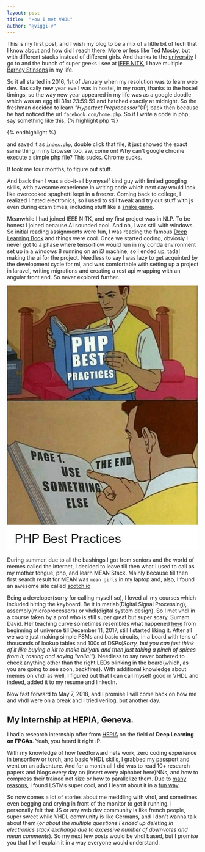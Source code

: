 ```yaml
---
layout: post
title:  "How I met VHDL"
author: "@viggi-v"
---
```


This is my first post, and I wish my blog to be a mix of a little bit of tech that I know about and how did I reach there. More or less like Ted Mosby, but with different stacks instead of different girls. And thanks to the [university](https://nitk.ac.in) I go to and the bunch of super geeks I see at [IEEE NITK](https://ieee-nitk.github.io), I have multiple [Barney Stinsons](https://ieee-nitk.github.io/team.html) in my life.

So it all started in 2016, 1st of January when my resolution was to learn web dev. Basically new year eve I was in hostel, in my room, thanks to the hostel timings, so the way new year appeared in my life was as a google doodle which was an egg till 31st 23:59:59 and hatched exactly at midnight. So the freshman decided to learn _"Hypertext Preprocessor"_(:P) back then because he had noticed the url `facebook.com/home.php`. So if I write a code in php, say something like this,
{% highlight php %}
<?php
	echo "Hello World!";
?>
{% endhighlight %}

and saved it as `index.php`, double click that file, it just showed the exact same thing in my browser too, aw, come on! Why can't google chrome execute a simple php file? This sucks. Chrome sucks.

It took me four months, to figure out stuff.

And back then I was a do-it-all by myself kind guy with limited googling skills, with awesome experience in writing code which next day would look like overcooked spaghetti kept in a freezer. Coming back to college, I realized I hated electronics, so I used to still tweak and try out stuff with js even during exam times, including stuff like a [snake game](https://viggi-v.github.io/sgame/).

Meanwhile I had joined IEEE NITK, and my first project was in NLP. To be honest I joined because AI sounded cool. And oh, I was still with windows. So initial reading assignments were fun, I was reading the famous [Deep Learning Book](http://www.deeplearningbook.org/) and things were cool. Once we started coding, obviosly I never got to a phase where tensorflow would run in my conda environment set up in a windows 8 running on an i3 machine, so I ended up, tada! making the ui for the project. Needless to say I was lazy to get acquinted by the development cycle for ml, and was comfortable with setting up a project in laravel, writing migrations and creating a rest api wrapping with an angular front end. So never explored further.

![php](../assets/2018-07-05-how-I-met-vhdl/php.jpeg)

During summer, due to all the bashings I got from seniors and the world of memes called the internet, I decided to leave till then what I used to call as my mother tongue, php, and learn MEAN Stack. Mainly because till then first search result for MEAN was `mean girls` in my laptop and, also, I found an awesome site called [scotch.io](https://scotch.io)

Being a developer(sorry for calling myself so), I loved all my courses which included hitting the keyboard. Be it in matlab(Digital Signal Processing), assembly(microprocessors) or vhdl(digital system design). So I met vhdl in a course taken by a prof who is still super great but super scary, Sumam David. Her teaching curve sometimes resembles what happened [here](https://charts.bitcoin.com/chart/price) from beginning of universe till December 11, 2017, still I started liking it. After all we were just making simple FSMs and basic circuits, in a board with tens of thousands of lookup tables and 100s of DSPs(_Sorry, but you can just think of it like buying a kit to make biriyani and then just taking a pinch of spices from it, tasting and saying "voila!"_). Needless to say never bothered to check anything other than the right LEDs blinking in the board(which, as you are going to see soon, backfires). With additional knowledge about memes on vhdl as well, I figured out that I can call myself good in VHDL and indeed, added it to my resume and linkedIn.

Now fast forward to May 7, 2018, and I promise I will come back on how me and vhdl were on a break and I tried verilog, but another day.

## My Internship at HEPIA, Geneva.

I had a research internship offer from [HEPIA](http://hepia.hesge.ch/) on the field of **Deep Learning on FPGAs**. Yeah, you heard it right :P.

With my knowledge of how feedforward nets work, zero coding experience in tensorflow or torch, and basic VHDL skills, I grabbed my passport and went on an adventure. And for a month all I did was to read 10+ research papers and blogs every day on (insert every alphabet here)NNs, and how to compress their trained net size or how to parallelize them. Due to [many reasons](https://karpathy.github.io/2015/05/21/rnn-effectiveness/), I found LSTMs super cool, and I learnt about it in a [fun way](https://colah.github.io/posts/2015-08-Understanding-LSTMs/).

So now comes a lot of stories about me meddling with vhdl, and sometimes even begging and crying in front of the monitor to get it running. I personally felt that JS or any web dev community is like french people, super sweet while VHDL community is like Germans, and I don't wanna talk about them (_or about the multiple questions I ended up deleting in electronics stack exchange due to excessive number of downvotes and mean comments_). So my next few posts would be vhdl based, but I promise you that I will explain it in a way everyone would understand.